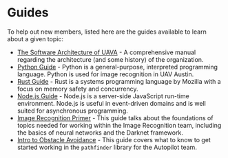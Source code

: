 # Guides

To help out new members, listed here are the guides available to learn about a
given topic:

- [The Software Architecture of UAVA](guides/architecture/index.html) - A
  comprehensive manual regarding the architecture (and some history) of the
  organization.
- [Python Guide](guides/python/index.html) - Python is a general-purpose,
  interpreted programming language. Python is used for image recognition in
  UAV Austin.
- [Rust Guide](https://doc.rust-lang.org/book/) - Rust is a systems programming language
  by Mozilla with a focus on memory safety and concurrency.
- [Node.js Guide](guides/nodejs/index.html) - Node.js is a server-side
  JavaScript run-time environment. Node.js is useful in event-driven domains
  and is well suited for asynchronous programming.
- [Image Recognition Primer](guides/image-rec/index.html) - This guide talks
  about the foundations of topics needed for working within the Image
  Recognition team, including the basics of neural networks and the Darknet framework.
- [Intro to Obstacle Avoidance](guides/obs-avd/index.html) - This guide covers
  what to know to get started working in the `pathfinder` library for the
  Autopilot team.

